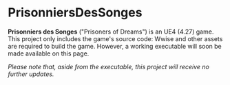 # PrisonniersDesSonges

**Prisonniers des Songes** ("Prisoners of Dreams") is an UE4 (4.27) game. This project only includes the game's source code: Wwise and other assets are required to build the game. However, a working executable will soon be made available on this page.

*Please note that, aside from the executable, this project will receive no further updates.*
